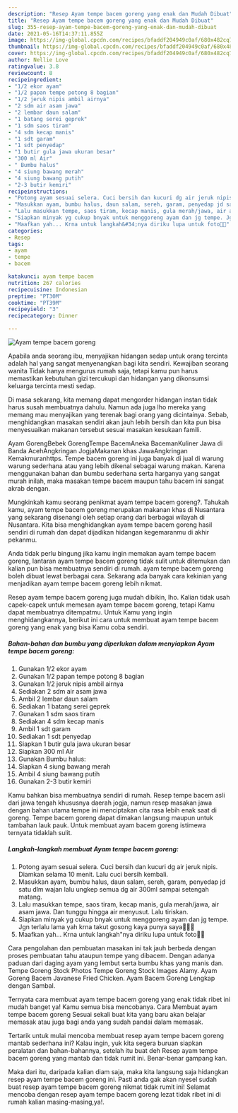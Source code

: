 ```yaml
---
description: "Resep Ayam tempe bacem goreng yang enak dan Mudah Dibuat"
title: "Resep Ayam tempe bacem goreng yang enak dan Mudah Dibuat"
slug: 355-resep-ayam-tempe-bacem-goreng-yang-enak-dan-mudah-dibuat
date: 2021-05-16T14:37:11.855Z
image: https://img-global.cpcdn.com/recipes/bfaddf204949c0af/680x482cq70/ayam-tempe-bacem-goreng-foto-resep-utama.jpg
thumbnail: https://img-global.cpcdn.com/recipes/bfaddf204949c0af/680x482cq70/ayam-tempe-bacem-goreng-foto-resep-utama.jpg
cover: https://img-global.cpcdn.com/recipes/bfaddf204949c0af/680x482cq70/ayam-tempe-bacem-goreng-foto-resep-utama.jpg
author: Nellie Love
ratingvalue: 3.8
reviewcount: 8
recipeingredient:
- "1/2 ekor ayam"
- "1/2 papan tempe potong 8 bagian"
- "1/2 jeruk nipis ambil airnya"
- "2 sdm air asam jawa"
- "2 lembar daun salam"
- "1 batang serei geprek"
- "1 sdm saos tiram"
- "4 sdm kecap manis"
- "1 sdt garam"
- "1 sdt penyedap"
- "1 butir gula jawa ukuran besar"
- "300 ml Air"
- " Bumbu halus"
- "4 siung bawang merah"
- "4 siung bawang putih"
- "2-3 butir kemiri"
recipeinstructions:
- "Potong ayam sesuai selera. Cuci bersih dan kucuri dg air jeruk nipis. Diamkan selama 10 menit. Lalu cuci bersih kembali."
- "Masukkan ayam, bumbu halus, daun salam, sereh, garam, penyedap jd satu dlm wajan lalu ungkep semua dg air 300ml sampai setengah matang."
- "Lalu masukkan tempe, saos tiram, kecap manis, gula merah/jawa, air asam jawa. Dan tunggu hingga air menyusut. Lalu tiriskan."
- "Siapkan minyak yg cukup bnyak untuk menggoreng ayam dan jg tempe. Jgn terlalu lama yah krna takut gosong kaya punya saya🤣🤣🤣"
- "Maafkan yah... Krna untuk langkah&#34;nya diriku lupa untuk foto🤣🤣"
categories:
- Resep
tags:
- ayam
- tempe
- bacem

katakunci: ayam tempe bacem 
nutrition: 267 calories
recipecuisine: Indonesian
preptime: "PT30M"
cooktime: "PT39M"
recipeyield: "3"
recipecategory: Dinner

---
```



![Ayam tempe bacem goreng](https://img-global.cpcdn.com/recipes/bfaddf204949c0af/680x482cq70/ayam-tempe-bacem-goreng-foto-resep-utama.jpg)

Apabila anda seorang ibu, menyajikan hidangan sedap untuk orang tercinta adalah hal yang sangat menyenangkan bagi kita sendiri. Kewajiban seorang  wanita Tidak hanya mengurus rumah saja, tetapi kamu pun harus memastikan kebutuhan gizi tercukupi dan hidangan yang dikonsumsi keluarga tercinta mesti sedap.

Di masa  sekarang, kita memang dapat mengorder hidangan instan tidak harus susah membuatnya dahulu. Namun ada juga lho mereka yang memang mau menyajikan yang terenak bagi orang yang dicintainya. Sebab, menghidangkan masakan sendiri akan jauh lebih bersih dan kita pun bisa menyesuaikan makanan tersebut sesuai masakan kesukaan famili. 

Ayam GorengBebek GorengTempe BacemAneka BacemanKuliner Jawa di Banda AcehAngkringan JogjaMakanan khas JawaAngkringan Kemakmuranhttps. Tempe bacem goreng ini juga banyak di jual di warung warung sederhana atau yang lebih dikenal sebagai warung makan. Karena menggunakan bahan dan bumbu sederhana serta harganya yang sangat murah inilah, maka masakan tempe bacem maupun tahu bacem ini sangat akrab dengan.

Mungkinkah kamu seorang penikmat ayam tempe bacem goreng?. Tahukah kamu, ayam tempe bacem goreng merupakan makanan khas di Nusantara yang sekarang disenangi oleh setiap orang dari berbagai wilayah di Nusantara. Kita bisa menghidangkan ayam tempe bacem goreng hasil sendiri di rumah dan dapat dijadikan hidangan kegemaranmu di akhir pekanmu.

Anda tidak perlu bingung jika kamu ingin memakan ayam tempe bacem goreng, lantaran ayam tempe bacem goreng tidak sulit untuk ditemukan dan kalian pun bisa membuatnya sendiri di rumah. ayam tempe bacem goreng boleh dibuat lewat berbagai cara. Sekarang ada banyak cara kekinian yang menjadikan ayam tempe bacem goreng lebih nikmat.

Resep ayam tempe bacem goreng juga mudah dibikin, lho. Kalian tidak usah capek-capek untuk memesan ayam tempe bacem goreng, tetapi Kamu dapat membuatnya ditempatmu. Untuk Kamu yang ingin menghidangkannya, berikut ini cara untuk membuat ayam tempe bacem goreng yang enak yang bisa Kamu coba sendiri.

<!--inarticleads1-->

##### Bahan-bahan dan bumbu yang diperlukan dalam menyiapkan Ayam tempe bacem goreng:

1. Gunakan 1/2 ekor ayam
1. Gunakan 1/2 papan tempe potong 8 bagian
1. Gunakan 1/2 jeruk nipis ambil airnya
1. Sediakan 2 sdm air asam jawa
1. Ambil 2 lembar daun salam
1. Sediakan 1 batang serei geprek
1. Gunakan 1 sdm saos tiram
1. Sediakan 4 sdm kecap manis
1. Ambil 1 sdt garam
1. Sediakan 1 sdt penyedap
1. Siapkan 1 butir gula jawa ukuran besar
1. Siapkan 300 ml Air
1. Gunakan  Bumbu halus:
1. Siapkan 4 siung bawang merah
1. Ambil 4 siung bawang putih
1. Gunakan 2-3 butir kemiri


Kamu bahkan bisa membuatnya sendiri di rumah. Resep tempe bacem asli dari jawa tengah khususnya daerah jogja, namun resep masakan jawa dengan bahan utama tempe ini menciptakan cita rasa lebih enak saat di goreng. Tempe bacem goreng dapat dimakan langsung maupun untuk tambahan lauk pauk. Untuk membuat ayam bacem goreng istimewa ternyata tidaklah sulit. 

<!--inarticleads2-->

##### Langkah-langkah membuat Ayam tempe bacem goreng:

1. Potong ayam sesuai selera. Cuci bersih dan kucuri dg air jeruk nipis. Diamkan selama 10 menit. Lalu cuci bersih kembali.
1. Masukkan ayam, bumbu halus, daun salam, sereh, garam, penyedap jd satu dlm wajan lalu ungkep semua dg air 300ml sampai setengah matang.
1. Lalu masukkan tempe, saos tiram, kecap manis, gula merah/jawa, air asam jawa. Dan tunggu hingga air menyusut. Lalu tiriskan.
1. Siapkan minyak yg cukup bnyak untuk menggoreng ayam dan jg tempe. Jgn terlalu lama yah krna takut gosong kaya punya saya🤣🤣🤣
1. Maafkan yah... Krna untuk langkah&#34;nya diriku lupa untuk foto🤣🤣


Cara pengolahan dan pembuatan masakan ini tak jauh berbeda dengan proses pembuatan tahu ataupun tempe yang dibacem. Dengan adanya paduan dari daging ayam yang lembut serta bumbu khas yang manis dan. Tempe Goreng Stock Photos Tempe Goreng Stock Images Alamy. Ayam Goreng Bacem Javanese Fried Chicken. Ayam Bacem Goreng Lengkap dengan Sambal. 

Ternyata cara membuat ayam tempe bacem goreng yang enak tidak ribet ini mudah banget ya! Kamu semua bisa mencobanya. Cara Membuat ayam tempe bacem goreng Sesuai sekali buat kita yang baru akan belajar memasak atau juga bagi anda yang sudah pandai dalam memasak.

Tertarik untuk mulai mencoba membuat resep ayam tempe bacem goreng mantab sederhana ini? Kalau ingin, yuk kita segera buruan siapkan peralatan dan bahan-bahannya, setelah itu buat deh Resep ayam tempe bacem goreng yang mantab dan tidak rumit ini. Benar-benar gampang kan. 

Maka dari itu, daripada kalian diam saja, maka kita langsung saja hidangkan resep ayam tempe bacem goreng ini. Pasti anda gak akan nyesel sudah buat resep ayam tempe bacem goreng nikmat tidak rumit ini! Selamat mencoba dengan resep ayam tempe bacem goreng lezat tidak ribet ini di rumah kalian masing-masing,ya!.

